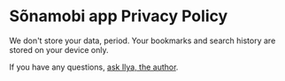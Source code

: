 # Sõnamobi app Privacy Policy

We don't store your data, period. Your bookmarks and search history are stored on your device only.

If you have any questions, [ask Ilya, the author](mailto:ilya@zverev.info).
